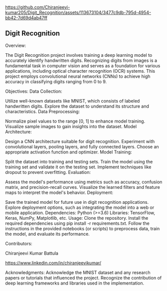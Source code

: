 https://github.com/Chiranjeevi-kumar205/Digit_Recognition/assets/113673104/3477c9db-795d-4954-bb42-7d69d4ab47ff

## Digit Recognition

Overview:

The Digit Recognition project involves training a deep learning model to accurately identify handwritten digits. Recognizing digits from images is a fundamental task in computer vision and serves as a foundation for various applications, including optical character recognition (OCR) systems. This project employs convolutional neural networks (CNNs) to achieve high accuracy in classifying digits ranging from 0 to 9.

Objectives:
Data Collection:

Utilize well-known datasets like MNIST, which consists of labeled handwritten digits.
Explore the dataset to understand its structure and characteristics.
Data Preprocessing:

Normalize pixel values to the range [0, 1] to enhance model training.
Visualize sample images to gain insights into the dataset.
Model Architecture:

Design a CNN architecture suitable for digit recognition.
Experiment with convolutional layers, pooling layers, and fully connected layers.
Choose an appropriate activation function and optimizer.
Model Training:

Split the dataset into training and testing sets.
Train the model using the training set and validate it on the testing set.
Implement techniques like dropout to prevent overfitting.
Evaluation:

Assess the model's performance using metrics such as accuracy, confusion matrix, and precision-recall curves.
Visualize the learned filters and feature maps to interpret the model's behavior.
Deployment:

Save the trained model for future use in digit recognition applications.
Explore deployment options, such as integrating the model into a web or mobile application.
Dependencies:
Python (>=3.6)
Libraries: TensorFlow, Keras, NumPy, Matplotlib, etc.
Usage:
Clone the repository.
Install the required dependencies using pip install -r requirements.txt.
Follow the instructions in the provided notebooks (or scripts) to preprocess data, train the model, and evaluate its performance.

Contributors:

Chiranjeevi Kumar Battula

https://www.linkedin.com/in/chiranjeevikumar/

Acknowledgments:
Acknowledge the MNIST dataset and any research papers or tutorials that influenced the project.
Recognize the contribution of deep learning frameworks and libraries used in the implementation.
